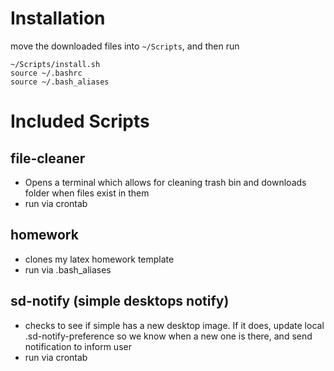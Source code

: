 # Installation
move the downloaded files into `~/Scripts`, and then run
```
~/Scripts/install.sh
source ~/.bashrc
source ~/.bash_aliases
```

# Included Scripts

## file-cleaner
* Opens a terminal which allows for cleaning trash bin and downloads folder when files exist in them
* run via crontab

## homework
* clones my latex homework template
* run via .bash_aliases

## sd-notify (simple desktops notify)
* checks to see if simple has a new desktop image. If it does, update local .sd-notify-preference so we know when a new one is there, and send notification to inform user
* run via crontab
